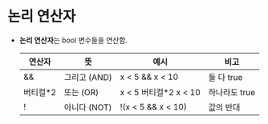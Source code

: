 # 논리 연산자

- **논리 연산자**는 bool 변수들을 연산함.
    
    
    | 연산자 | 뜻 | 예시 | 비고 |
    | --- | --- | --- | --- |
    | && | 그리고 (AND) | x < 5 && x < 10 | 둘 다 true |
    | 버티컬*2 | 또는 (OR) | x < 5 버티컬*2 x < 10 | 하나라도 true |
    | ! | 아니다 (NOT) | !(x < 5 && x < 10) | 값의 반대 |
